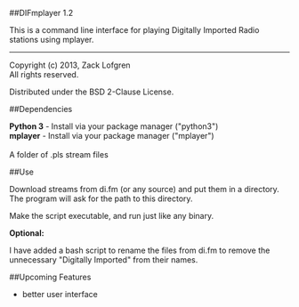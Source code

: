 ##DIFmplayer 1.2

This is a command line interface for playing Digitally Imported Radio stations using mplayer.

---

Copyright (c) 2013, Zack Lofgren<br>
All rights reserved.

Distributed under the BSD 2-Clause License.

##Dependencies

**Python 3** - Install via your package manager ("python3")<br>
**mplayer** - Install via your package manager ("mplayer")
<br><br>
A folder of .pls stream files

##Use

Download streams from di.fm (or any source) and put them in a directory. The program will ask for the path to this directory.

Make the script executable, and run just like any binary.

**Optional:**

I have added a bash script to rename the files from di.fm to remove the unnecessary "Digitally Imported" from their names.

##Upcoming Features

* better user interface